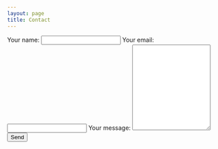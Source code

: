 ```yaml
---
layout: page
title: Contact
---
```

<form action="https://formspree.io/mqkyqrje" method="POST">
<label>
Your name:
<input type="text" name="name">
</label>
<label> 
Your email:
<input type="text" name="_replyto">
</label>
<label>
Your message:
<textarea name="message" style="height: 200px;"></textarea>
</label>
<!-- your other form fields go here -->
<button type="submit">Send</button>
</form>
